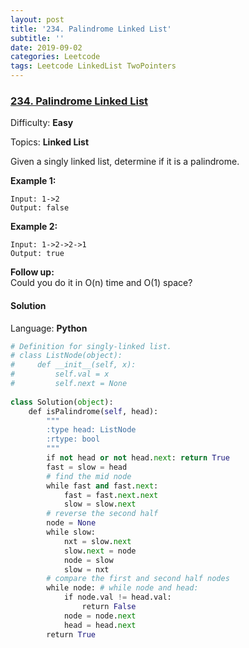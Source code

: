 ```yaml
---
layout: post
title: '234. Palindrome Linked List'
subtitle: ''
date: 2019-09-02
categories: Leetcode
tags: Leetcode LinkedList TwoPointers
---
```

### [234\. Palindrome Linked List](https://leetcode.com/problems/palindrome-linked-list/)

Difficulty: **Easy**

Topics: **Linked List**


Given a singly linked list, determine if it is a palindrome.

**Example 1:**

```
Input: 1->2
Output: false
```

**Example 2:**

```
Input: 1->2->2->1
Output: true
```

**Follow up:**  
Could you do it in O(n) time and O(1) space?


#### Solution

Language: **Python**

```python
# Definition for singly-linked list.
# class ListNode(object):
#     def __init__(self, x):
#         self.val = x
#         self.next = None
​
class Solution(object):
    def isPalindrome(self, head):
        """
        :type head: ListNode
        :rtype: bool
        """
        if not head or not head.next: return True
        fast = slow = head
        # find the mid node
        while fast and fast.next:
            fast = fast.next.next
            slow = slow.next
        # reverse the second half
        node = None
        while slow:
            nxt = slow.next
            slow.next = node
            node = slow
            slow = nxt
        # compare the first and second half nodes
        while node: # while node and head:
            if node.val != head.val:
                return False
            node = node.next
            head = head.next
        return True
```